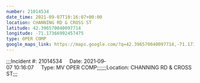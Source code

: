 ```yaml
---
number: 21014534
date_time: 2021-09-07T10:16:07+00:00
location: CHANNING RD & CROSS ST
latitude: 42.396570040097714
longitude: -71.17366992457475
type: OPER COMP
google_maps_link: https://maps.google.com/?q=42.396570040097714,-71.17366992457475
---
```


;;;Incident #: 21014534     Date: 2021‐09‐07 10:16:07     Type: MV OPER COMP;;;;;;Location: CHANNING RD & CROSS ST;;;
